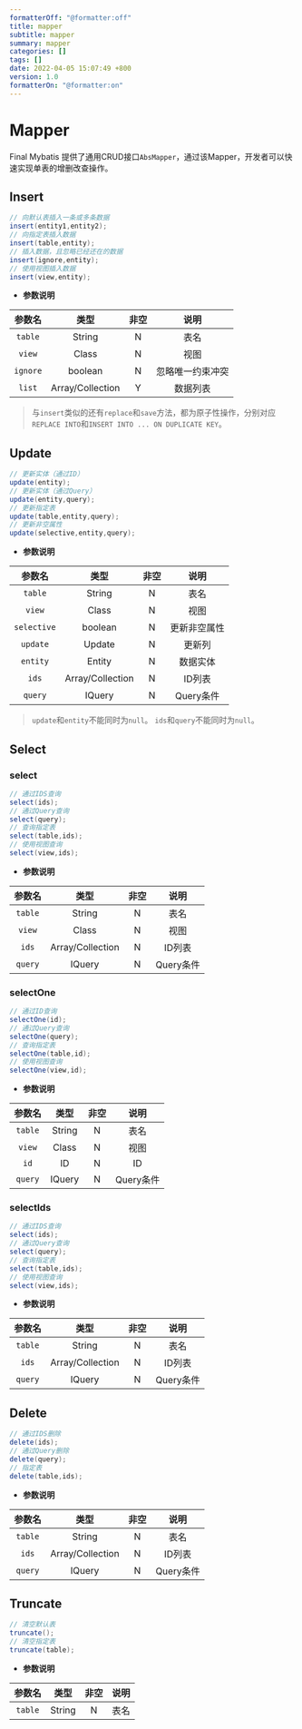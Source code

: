 ```yaml
---
formatterOff: "@formatter:off"
title: mapper
subtitle: mapper
summary: mapper
categories: []
tags: []
date: 2022-04-05 15:07:49 +800
version: 1.0
formatterOn: "@formatter:on"
---
```


# Mapper

Final Mybatis 提供了通用CRUD接口`AbsMapper`，通过该Mapper，开发者可以快速实现单表的增删改查操作。

## Insert

```java
// 向默认表插入一条或多条数据
insert(entity1,entity2);
// 向指定表插入数据
insert(table,entity);
// 插入数据，且忽略已经还在的数据
insert(ignore,entity);
// 使用视图插入数据
insert(view,entity);
```

* **参数说明**

|   参数名    |        类型        | 非空  |    说明    |
|:--------:|:----------------:|:---:|:--------:|
| `table`  |      String      |  N  |    表名    |
|  `view`  |      Class       |  N  |    视图    |
| `ignore` |     boolean      |  N  | 忽略唯一约束冲突 |
|  `list`  | Array/Collection |  Y  |   数据列表   |

> 与`insert`类似的还有`replace`和`save`方法，都为原子性操作，分别对应`REPLACE INTO`和`INSERT INTO ... ON DUPLICATE KEY`。


## Update

```java
// 更新实体（通过ID）
update(entity);
// 更新实体（通过Query）
update(entity,query);
// 更新指定表
update(table,entity,query);
// 更新非空属性
update(selective,entity,query);
```

* **参数说明**

|     参数名     |        类型        | 非空  |   说明    |
|:-----------:|:----------------:|:---:|:-------:|
|   `table`   |      String      |  N  |   表名    |
|   `view`    |      Class       |  N  |   视图    |
| `selective` |     boolean      |  N  | 更新非空属性  |
|  `update`   |      Update      |  N  |   更新列   |
|  `entity`   |      Entity      |  N  |  数据实体   |
|    `ids`    | Array/Collection |  N  |  ID列表   |
|   `query`   |      IQuery      |  N  | Query条件 |

> `update`和`entity`不能同时为`null`。
> `ids`和`query`不能同时为`null`。

## Select

### select

```java
// 通过IDS查询
select(ids);
// 通过Query查询
select(query);
// 查询指定表
select(table,ids);
// 使用视图查询
select(view,ids);
```
* **参数说明**

|     参数名     |        类型        | 非空  |   说明    |
|:-----------:|:----------------:|:---:|:-------:|
|   `table`   |      String      |  N  |   表名    |
|   `view`    |      Class       |  N  |   视图    |
|    `ids`    | Array/Collection |  N  |  ID列表   |
|   `query`   |      IQuery      |  N  | Query条件 |

### selectOne

```java
// 通过ID查询
selectOne(id);
// 通过Query查询
selectOne(query);
// 查询指定表
selectOne(table,id);
// 使用视图查询
selectOne(view,id);
```
* **参数说明**

|    参数名     |   类型   | 非空  |   说明    |
|:----------:|:------:|:---:|:-------:|
|  `table`   | String |  N  |   表名    |
|   `view`   | Class  |  N  |   视图    |
|    `id`    |   ID   |  N  |   ID    |
|  `query`   | IQuery |  N  | Query条件 |

### selectIds


```java
// 通过IDS查询
select(ids);
// 通过Query查询
select(query);
// 查询指定表
select(table,ids);
// 使用视图查询
select(view,ids);
```
* **参数说明**

|     参数名     |        类型        | 非空  |   说明    |
|:-----------:|:----------------:|:---:|:-------:|
|   `table`   |      String      |  N  |   表名    |
|    `ids`    | Array/Collection |  N  |  ID列表   |
|   `query`   |      IQuery      |  N  | Query条件 |

## Delete

```java
// 通过IDS删除
delete(ids);
// 通过Query删除
delete(query);
// 指定表
delete(table,ids);
```

* **参数说明**

|   参数名   |        类型        | 非空  |   说明    |
|:-------:|:----------------:|:---:|:-------:|
| `table` |      String      |  N  |   表名    |
|  `ids`  | Array/Collection |  N  |  ID列表   |
| `query` |      IQuery      |  N  | Query条件 |

## Truncate

```java
// 清空默认表
truncate();
// 清空指定表
truncate(table);
```
* **参数说明**

|   参数名   |        类型        | 非空  |   说明    |
|:-------:|:----------------:|:---:|:-------:|
| `table` |      String      |  N  |   表名    |

